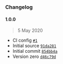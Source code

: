 ### Changelog

#### 1.0.0

> 5 May 2020

- CI config [`#1`](https://github.com/isotoma/es-settings-cdk/pull/1)
- Initial source [`91da281`](https://github.com/isotoma/es-settings-cdk/commit/91da2810118bb0fb012142f7d0976dadb302d48b)
- Initial commit [`854bb4a`](https://github.com/isotoma/es-settings-cdk/commit/854bb4a4639ad6be5bd5b97f025d579cd6d2bc3f)
- Version zero [`d46c79d`](https://github.com/isotoma/es-settings-cdk/commit/d46c79d5b607a28c03fac7de49fa33bf1abedc56)
